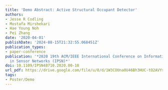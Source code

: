 ```yaml
---
title: 'Demo Abstract: Active Structural Occupant Detector'
authors:
- Jesse R Codling
- Mostafa Mirshekari
- Hae Young Noh
- Pei Zhang
date: '2020-04-01'
publishDate: '2024-08-15T21:32:55.068451Z'
publication_types:
- paper-conference
publication: '*2020 19th ACM/IEEE International Conference on Information Processing
  in Sensor Networks (IPSN)*'
doi: 10.1109/IPSN48710.2020.00-10
url_pdf: https://drive.google.com/file/u/0/d/1W3COUna0U46Bh3HUC-tO2AVYsZvGQpM0/view
tags:
- Poster/Demo
---
```


